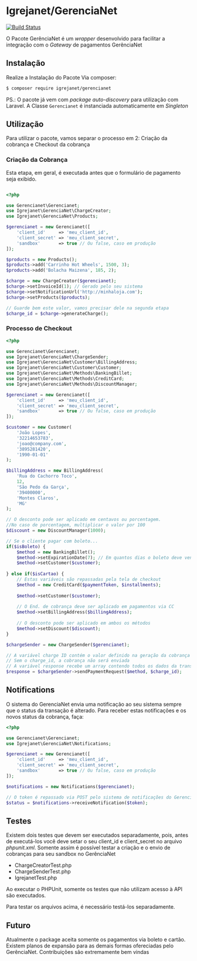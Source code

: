 Igrejanet/GerenciaNet
===

[![Build Status](https://travis-ci.org/devLopez/GerenciaNet.svg?branch=master)](https://travis-ci.org/devLopez/GerenciaNet)

O Pacote GerênciaNet é um *wrapper* desenvolvido para facilitar a integração com o
*Gateway* de pagamentos GerênciaNet

Instalação
---

Realize a Instalação do Pacote Via composer:

```sh
$ composer require igrejanet/gerencianet
```

PS.: O pacote já vem com *package auto-discovery* para utilização com Laravel.
A Classe `Gerencianet` é instanciada automaticamente em *Singleton*

Utilização
---

Para utilizar o pacote, vamos separar o processo em 2: Criação da cobrança e Checkout da cobrança

### Criação da Cobrança
Esta etapa, em geral, é executada antes que o formulário de pagamento seja exibido.
```php

<?php

use Gerencianet\Gerencianet;
use Igrejanet\GerenciaNet\ChargeCreator;
use Igrejanet\GerenciaNet\Products;

$gerencianet = new Gerencianet([
    'client_id'     => 'meu_client_id',
    'client_secret' => 'meu_client_secret',
    'sandbox'       => true // Ou false, caso em produção
]);

$products = new Products();
$products->add('Carrinho Hot Wheels', 1500, 3);
$products->add('Bolacha Maizena', 185, 2);

$charge = new ChargeCreator($gerencianet);
$charge->setInvoiceId(1); // Gerado pelo seu sistema
$charge->setNotificationUrl('http://minhaloja.com');
$charge->setProducts($products);

// Guarde bem este valor, vamos precisar dele na segunda etapa
$charge_id = $charge->generateCharge();
```

### Processo de Checkout
```php
<?php

use Gerencianet\Gerencianet;
use Igrejanet\GerenciaNet\ChargeSender;
use Igrejanet\GerenciaNet\Customer\BillingAddress;
use Igrejanet\GerenciaNet\Customer\Customer;
use Igrejanet\GerenciaNet\Methods\BankingBillet;
use Igrejanet\GerenciaNet\Methods\CreditCard;
use Igrejanet\GerenciaNet\Methods\DiscountManager;

$gerencianet = new Gerencianet([
    'client_id'     => 'meu_client_id',
    'client_secret' => 'meu_client_secret',
    'sandbox'       => true // Ou false, caso em produção
]);

$customer = new Customer(
    'João Lopes',
    '32214653783',
    'joao@company.com',
    '3895281420',
    '1990-01-01'
);

$billingAddress = new BillingAddress(
    'Rua do Cachorro Toco',
    12,
    'São Pedo da Garça',
    '39400000',
    'Montes Claros',
    'MG'
);

// O desconto pode ser aplicado em centavos ou porcentagem.
//No caso de porcentagem, multiplicar o valor por 100
$discount = new DiscountManager(1000);

// Se o cliente pagar com boleto...
if($isBoleto) {
    $method = new BankingBillet();
    $method->setExpirationDate(7); // Em quantos dias o boleto deve vencer?
    $method->setCustomer($customer);
    
} else if($isCartao) {
    // Estas variáveis são repassadas pela tela de checkout
    $method = new CreditCard($paymentToken, $installments);
    
    $method->setCustomer($customer);
    
    // O End. de cobrança deve ser aplicado em pagamentos via CC
    $method->setBillingAddress($billingAddress);
    
    // O desconto pode ser aplicado em ambos os métodos
    $method->setDiscount($discount);
}

$chargeSender = new ChargeSender($gerencianet);

// A variável charge ID contém o valor definido na geração da cobrança
// Sem o charge_id, a cobrança não será enviada
// A variável response recebe um array contendo todos os dados da transação
$response = $chargeSender->sendPaymentRequest($method, $charge_id);

```

Notifications
---
O sistema do GerenciaNet envia uma notificação ao seu sistema sempre que o status da transação
é alterado. Para receber estas notificações e os novos status da cobrança, faça:
```php
<?php

use Gerencianet\Gerencianet;
use Igrejanet\GerenciaNet\Notifications;

$gerencianet = new Gerencianet([
    'client_id'     => 'meu_client_id',
    'client_secret' => 'meu_client_secret',
    'sandbox'       => true // Ou false, caso em produção
]);

$notifications = new Notifications($gerencianet);

// O token é repassado via POST pelo sistema de notificações do GerenciaNet
$status = $notifications->receiveNotification($token);
```

Testes
---
Existem dois testes que devem ser executados separadamente, pois, antes de executá-los
você deve setar o seu client_id e client_secret no arquivo *phpunit.xml*. Somente assim
é possível testar a criação e o envio de cobranças para seu sandbox no GerênciaNet

* ChargeCreatorTest.php
* ChargeSenderTest.php
* IgrejanetTest.php

Ao executar o PHPUnit, somente os testes que não utilizam acesso à API são executados.

Para testar os arquivos acima, é necessário testá-los separadamente.

Futuro
---

Atualmente o package aceita somente os pagamentos via boleto e cartão. Existem planos de expansão para as
demais formas ofereciadas pelo GerênciaNet. Contribuições são extremamente bem vindas